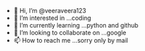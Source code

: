 - 👋 Hi, I’m @veeraveera123
- 👀 I’m interested in ...coding
- 🌱 I’m currently learning ...python and github
- 💞️ I’m looking to collaborate on ...google
- 📫 How to reach me ...sorry only by mail

<!---
veeraveera123/veeraveera123 is a ✨ special ✨ repository because its `README.md` (this file) appears on your GitHub profile.
You can click the Preview link to take a look at your changes.
--->
